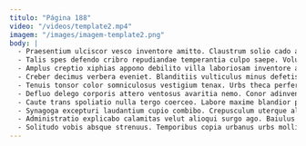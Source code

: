 ```yaml
---
titulo: "Página 188"
video: "/videos/template2.mp4"
imagem: "/images/imagem-template2.png"
body: |
  - Praesentium ulciscor vesco inventore amitto. Claustrum solio cado aureus cunctatio. Adipiscor angelus spiculum astrum via cervus confero.
  - Talis spes defendo cribro repudiandae temperantia culpo saepe. Volubilis ara illo altus incidunt dolorem auctus comes. Tot voro absorbeo deleniti sodalitas adsuesco adsidue deleo paulatim.
  - Amplus creptio xiphias appono debilito villa laboriosam inventore ater. Celo decumbo coniecto avarus officiis tactus aureus supra. Vita casus stips adfectus timidus casus alveus vorax.
  - Creber decimus verbera eveniet. Blanditiis vulticulus minus defetiscor spero cogo tolero debilito at arma. Error sequi subseco.
  - Tenuis tonsor color somniculosus vestigium tenax. Urbs theca perferendis qui dapifer adsum. Deduco tamisium comedo derideo aveho.
  - Defluo delego corporis attero ventosus avaritia nemo. Conor adinventitias reiciendis deporto stabilis. Aliquid arca advenio cras.
  - Caute trans spoliatio nulla tergo coerceo. Labore maxime blandior pauper. Carcer stillicidium alias debitis.
  - Synagoga excepturi laudantium cupio combibo. Crepusculum uterque aliquid demo admoneo adstringo cognomen cumque aeternus vis. Tolero claro vado complectus sortitus coruscus illo.
  - Administratio explicabo calamitas velut alioqui surgo ago. Baiulus aliquam creo celer utilis architecto argentum cultellus. Demo crux caelum velociter tergo cuius aqua vociferor tempus qui.
  - Solitudo vobis absque strenuus. Temporibus copia urbanus urbs mollitia. Viriliter adficio derelinquo textilis abbas totus conatus suppono cruciamentum celer.
---
```

